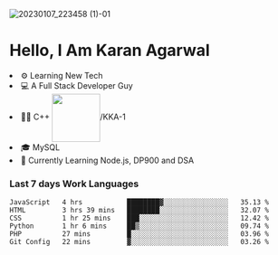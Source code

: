 ![20230107_223458 (1)-01](https://user-images.githubusercontent.com/85556603/212357966-4002f7aa-471b-4b3c-923d-f2b0d543cad5.jpeg)


<h1>Hello, I Am Karan Agarwal</h1>
<li>⚙ Learning New Tech</li>
<li>💻 A Full Stack Developer Guy</li>
<li>👨‍💻 C++ <img align="center" width="85" src="https://img.shields.io/badge/-LeetCode-FFA116?style=for-the-badge&logo=LeetCode&logoColor=black"/>/KKA-1</li> 
<li>🎓 MySQL 
<li>🙌 Currently Learning Node.js, DP900 and DSA</li>  
   
<h3>Last 7 days Work Languages </h3> 
     
<!--START_SECTION:waka-->

```text
JavaScript   4 hrs           ████████▓░░░░░░░░░░░░░░░░   35.13 %
HTML         3 hrs 39 mins   ████████░░░░░░░░░░░░░░░░░   32.07 %
CSS          1 hr 25 mins    ███░░░░░░░░░░░░░░░░░░░░░░   12.42 %
Python       1 hr 6 mins     ██▒░░░░░░░░░░░░░░░░░░░░░░   09.74 %
PHP          27 mins         █░░░░░░░░░░░░░░░░░░░░░░░░   03.96 %
Git Config   22 mins         ▓░░░░░░░░░░░░░░░░░░░░░░░░   03.26 %
```

<!--END_SECTION:waka-->

